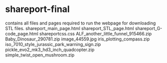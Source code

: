 # shareport-final
contains all files and pages required to run the webpage for downloading STL files. 
shareport_main_page.html
shareport_STL_page.html
shareport_G-code_page.html
shareportcss.css
ALF_another_little_funnel_915466.zip
Baby_Dinosaur_290781.zip
image_44559.jpg
iris_plotting_compass.zip
iso_7010_style_jurassic_park_warning_sign.zip
pickle_evo2_mk3_hd3_inch_quadcopter.zip
simple_twist_open_mushroom.zip
